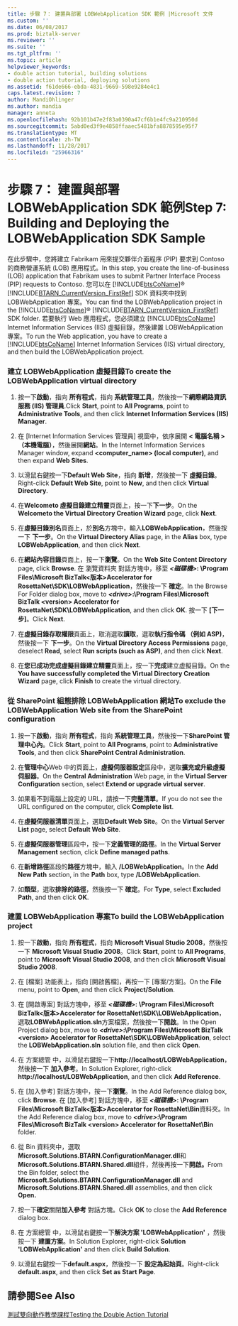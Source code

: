 ```yaml
---
title: 步驟 7： 建置與部署 LOBWebApplication SDK 範例 |Microsoft 文件
ms.custom: ''
ms.date: 06/08/2017
ms.prod: biztalk-server
ms.reviewer: ''
ms.suite: ''
ms.tgt_pltfrm: ''
ms.topic: article
helpviewer_keywords:
- double action tutorial, building solutions
- double action tutorial, deploying solutions
ms.assetid: f61de666-ebda-4831-9669-598e9284e4c1
caps.latest.revision: 7
author: MandiOhlinger
ms.author: mandia
manager: anneta
ms.openlocfilehash: 92b101b47e2f83a0390a47cf6b1e4fc9a210950d
ms.sourcegitcommit: 5abd0ed3f9e4858ffaaec5481bfa8878595e95f7
ms.translationtype: MT
ms.contentlocale: zh-TW
ms.lasthandoff: 11/28/2017
ms.locfileid: "25966316"
---
```

# <a name="step-7-building-and-deploying-the-lobwebapplication-sdk-sample"></a><span data-ttu-id="cf245-102">步驟 7： 建置與部署 LOBWebApplication SDK 範例</span><span class="sxs-lookup"><span data-stu-id="cf245-102">Step 7: Building and Deploying the LOBWebApplication SDK Sample</span></span>
<span data-ttu-id="cf245-103">在此步驟中，您將建立 Fabrikam 用來提交夥伴介面程序 (PIP) 要求到 Contoso 的商務營運系統 (LOB) 應用程式。</span><span class="sxs-lookup"><span data-stu-id="cf245-103">In this step, you create the line-of-business (LOB) application that Fabrikam uses to submit Partner Interface Process (PIP) requests to Contoso.</span></span> <span data-ttu-id="cf245-104">您可以在 [!INCLUDE[btsCoName](../../includes/btsconame-md.md)]® [!INCLUDE[BTARN_CurrentVersion_FirstRef](../../includes/btarn-currentversion-firstref-md.md)] SDK 資料夾中找到 LOBWebApplication 專案。</span><span class="sxs-lookup"><span data-stu-id="cf245-104">You can find the LOBWebApplication project in the [!INCLUDE[btsCoName](../../includes/btsconame-md.md)]® [!INCLUDE[BTARN_CurrentVersion_FirstRef](../../includes/btarn-currentversion-firstref-md.md)] SDK folder.</span></span> <span data-ttu-id="cf245-105">若要執行 Web 應用程式，您必須建立 [!INCLUDE[btsCoName](../../includes/btsconame-md.md)] Internet Information Services (IIS) 虛擬目錄，然後建置 LOBWebApplication 專案。</span><span class="sxs-lookup"><span data-stu-id="cf245-105">To run the Web application, you have to create a [!INCLUDE[btsCoName](../../includes/btsconame-md.md)] Internet Information Services (IIS) virtual directory, and then build the LOBWebApplication project.</span></span>  
  
### <a name="to-create-the-lobwebapplication-virtual-directory"></a><span data-ttu-id="cf245-106">建立 LOBWebApplication 虛擬目錄</span><span class="sxs-lookup"><span data-stu-id="cf245-106">To create the LOBWebApplication virtual directory</span></span>  
  
1.  <span data-ttu-id="cf245-107">按一下**啟動**，指向 **所有程式**，指向 **系統管理工具**，然後按一下**網際網路資訊服務 (IIS) 管理員**.</span><span class="sxs-lookup"><span data-stu-id="cf245-107">Click **Start**, point to **All Programs**, point to **Administrative Tools**, and then click **Internet Information Services (IIS) Manager**.</span></span>  
  
2.  <span data-ttu-id="cf245-108">在 [Internet Information Services 管理員] 視窗中，依序展開 **< 電腦名稱 > （本機電腦）**，然後展開**網站**。</span><span class="sxs-lookup"><span data-stu-id="cf245-108">In the Internet Information Services Manager window, expand **<computer_name> (local computer)**, and then expand **Web Sites**.</span></span>  
  
3.  <span data-ttu-id="cf245-109">以滑鼠右鍵按一下**Default Web Site**，指向 **新增**，然後按一下 **虛擬目錄**。</span><span class="sxs-lookup"><span data-stu-id="cf245-109">Right-click **Default Web Site**, point to **New**, and then click **Virtual Directory**.</span></span>  
  
4.  <span data-ttu-id="cf245-110">在**Welcometo 虛擬目錄建立精靈**頁面上，按一下**下一步**。</span><span class="sxs-lookup"><span data-stu-id="cf245-110">On the **Welcometo the Virtual Directory Creation Wizard** page, click **Next**.</span></span>  
  
5.  <span data-ttu-id="cf245-111">在**虛擬目錄別名**頁面上，於**別名**方塊中，輸入**LOBWebApplication**，然後按一下 **下一步**。</span><span class="sxs-lookup"><span data-stu-id="cf245-111">On the **Virtual Directory Alias** page, in the **Alias** box, type **LOBWebApplication**, and then click **Next**.</span></span>  
  
6.  <span data-ttu-id="cf245-112">在**網站內容目錄**頁面上，按一下**瀏覽**。</span><span class="sxs-lookup"><span data-stu-id="cf245-112">On the **Web Site Content Directory** page, click **Browse**.</span></span> <span data-ttu-id="cf245-113">在 瀏覽資料夾 對話方塊中，移至 ***\<磁碟機\>*: \Program Files\Microsoft BizTalk\<版本\>Accelerator for RosettaNet\SDK\LOBWebApplication**，然後按一下 **確定**。</span><span class="sxs-lookup"><span data-stu-id="cf245-113">In the Browse For Folder dialog box, move to ***\<drive\>*:\Program Files\Microsoft BizTalk \<version\> Accelerator for RosettaNet\SDK\LOBWebApplication**, and then click **OK**.</span></span> <span data-ttu-id="cf245-114">按一下 **[下一步]**。</span><span class="sxs-lookup"><span data-stu-id="cf245-114">Click **Next**.</span></span>  
  
7.  <span data-ttu-id="cf245-115">在**虛擬目錄存取權限**頁面上，取消選取**讀取**，選取**執行指令碼 （例如 ASP)**，然後按一下 **下一步**。</span><span class="sxs-lookup"><span data-stu-id="cf245-115">On the **Virtual Directory Access Permissions** page, deselect **Read**, select **Run scripts (such as ASP)**, and then click **Next**.</span></span>  
  
8.  <span data-ttu-id="cf245-116">在**您已成功完成虛擬目錄建立精靈**頁面上，按一下**完成**建立虛擬目錄。</span><span class="sxs-lookup"><span data-stu-id="cf245-116">On the **You have successfully completed the Virtual Directory Creation Wizard** page, click **Finish** to create the virtual directory.</span></span>  
  
### <a name="to-exclude-the-lobwebapplication-web-site-from-the-sharepoint-configuration"></a><span data-ttu-id="cf245-117">從 SharePoint 組態排除 LOBWebApplication 網站</span><span class="sxs-lookup"><span data-stu-id="cf245-117">To exclude the LOBWebApplication Web site from the SharePoint configuration</span></span>  
  
1.  <span data-ttu-id="cf245-118">按一下**啟動**，指向 **所有程式**，指向 **系統管理工具**，然後按一下**SharePoint 管理中心內**。</span><span class="sxs-lookup"><span data-stu-id="cf245-118">Click **Start**, point to **All Programs**, point to **Administrative Tools**, and then click **SharePoint Central Administration**.</span></span>  
  
2.  <span data-ttu-id="cf245-119">在**管理中心**Web 中的頁面上，**虛擬伺服器設定**區段中，選取**擴充或升級虛擬伺服器**。</span><span class="sxs-lookup"><span data-stu-id="cf245-119">On the **Central Administration** Web page, in the **Virtual Server Configuration** section, select **Extend or upgrade virtual server**.</span></span>  
  
3.  <span data-ttu-id="cf245-120">如果看不到電腦上設定的 URL，請按一下**完整清單**。</span><span class="sxs-lookup"><span data-stu-id="cf245-120">If you do not see the URL configured on the computer, click **Complete list**.</span></span>  
  
4.  <span data-ttu-id="cf245-121">在**虛擬伺服器清單**頁面上，選取**Default Web Site**。</span><span class="sxs-lookup"><span data-stu-id="cf245-121">On the **Virtual Server List** page, select **Default Web Site**.</span></span>  
  
5.  <span data-ttu-id="cf245-122">在**虛擬伺服器管理**區段中，按一下**定義管理的路徑**。</span><span class="sxs-lookup"><span data-stu-id="cf245-122">In the **Virtual Server Management** section, click **Define managed paths**.</span></span>  
  
6.  <span data-ttu-id="cf245-123">在**新增路徑**區段的**路徑**方塊中，輸入 **/LOBWebApplication**。</span><span class="sxs-lookup"><span data-stu-id="cf245-123">In the **Add New Path** section, in the **Path** box, type **/LOBWebApplication**.</span></span>  
  
7.  <span data-ttu-id="cf245-124">如**類型**，選取**排除的路徑**，然後按一下 **確定**。</span><span class="sxs-lookup"><span data-stu-id="cf245-124">For **Type**, select **Excluded Path**, and then click **OK**.</span></span>  
  
### <a name="to-build-the-lobwebapplication-project"></a><span data-ttu-id="cf245-125">建置 LOBWebApplication 專案</span><span class="sxs-lookup"><span data-stu-id="cf245-125">To build the LOBWebApplication project</span></span>  
  
1.  <span data-ttu-id="cf245-126">按一下**啟動**，指向 **所有程式**，指向  **Microsoft Visual Studio 2008**，然後按一下  **Microsoft Visual Studio 2008**。</span><span class="sxs-lookup"><span data-stu-id="cf245-126">Click **Start**, point to **All Programs**, point to **Microsoft Visual Studio 2008**, and then click **Microsoft Visual Studio 2008**.</span></span>  
  
2.  <span data-ttu-id="cf245-127">在 [檔案] 功能表上，指向 [開啟舊檔]，再按一下 [專案/方案]。</span><span class="sxs-lookup"><span data-stu-id="cf245-127">On the **File** menu, point to **Open**, and then click **Project/Solution**.</span></span>  
  
3.  <span data-ttu-id="cf245-128">在 [開啟專案] 對話方塊中，移至 ***\<磁碟機\>*: \Program Files\Microsoft BizTalk\<版本\>Accelerator for RosettaNet\SDK\LOBWebApplication**，選取**LOBWebApplication.sln**方案檔案，然後按一下**開啟**。</span><span class="sxs-lookup"><span data-stu-id="cf245-128">In the Open Project dialog box, move to ***\<drive\>*:\Program Files\Microsoft BizTalk \<version\> Accelerator for RosettaNet\SDK\LOBWebApplication**, select the **LOBWebApplication.sln** solution file, and then click **Open**.</span></span>  
  
4.  <span data-ttu-id="cf245-129">在 方案總管 中，以滑鼠右鍵按一下**http://localhost/LOBWebApplication**，然後按一下 **加入參考**。</span><span class="sxs-lookup"><span data-stu-id="cf245-129">In Solution Explorer, right-click **http://localhost/LOBWebApplication**, and then click **Add Reference**.</span></span>  
  
5.  <span data-ttu-id="cf245-130">在 [加入參考] 對話方塊中，按一下**瀏覽**。</span><span class="sxs-lookup"><span data-stu-id="cf245-130">In the Add Reference dialog box, click **Browse**.</span></span> <span data-ttu-id="cf245-131">在 [加入參考] 對話方塊中，移至 ***\<磁碟機\>*: \Program Files\Microsoft BizTalk\<版本\>Accelerator for RosettaNet\Bin**資料夾。</span><span class="sxs-lookup"><span data-stu-id="cf245-131">In the Add Reference dialog box, move to ***\<drive\>*:\Program Files\Microsoft BizTalk \<version\> Accelerator for RosettaNet\Bin** folder.</span></span>  
  
6.  <span data-ttu-id="cf245-132">從 Bin 資料夾中，選取**Microsoft.Solutions.BTARN.ConfigurationManager.dll**和**Microsoft.Solutions.BTARN.Shared.dll**組件，然後再按一下**開啟。**</span><span class="sxs-lookup"><span data-stu-id="cf245-132">From the Bin folder, select the **Microsoft.Solutions.BTARN.ConfigurationManager.dll** and **Microsoft.Solutions.BTARN.Shared.dll** assemblies, and then click **Open.**</span></span>  
  
7.  <span data-ttu-id="cf245-133">按一下**確定**關閉**加入參考** 對話方塊。</span><span class="sxs-lookup"><span data-stu-id="cf245-133">Click **OK** to close the **Add Reference** dialog box.</span></span>  
  
8.  <span data-ttu-id="cf245-134">在 方案總管 中，以滑鼠右鍵按一下**解決方案 'LOBWebApplication'** ，然後按一下 **建置方案**。</span><span class="sxs-lookup"><span data-stu-id="cf245-134">In Solution Explorer, right-click **Solution 'LOBWebApplication'** and then click **Build Solution**.</span></span>  
  
9. <span data-ttu-id="cf245-135">以滑鼠右鍵按一下**default.aspx**，然後按一下 **設定為起始頁**。</span><span class="sxs-lookup"><span data-stu-id="cf245-135">Right-click **default.aspx**, and then click **Set as Start Page**.</span></span>  
  
## <a name="see-also"></a><span data-ttu-id="cf245-136">請參閱</span><span class="sxs-lookup"><span data-stu-id="cf245-136">See Also</span></span>  
 [<span data-ttu-id="cf245-137">測試雙向動作教學課程</span><span class="sxs-lookup"><span data-stu-id="cf245-137">Testing the Double Action Tutorial</span></span>](../../adapters-and-accelerators/accelerator-rosettanet/testing-the-double-action-tutorial.md)